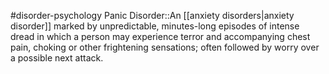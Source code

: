 #disorder-psychology 
Panic Disorder::An [[anxiety disorders|anxiety disorder]] marked by unpredictable, minutes-long episodes of intense dread in which a person may experience terror and accompanying chest pain, choking or other frightening sensations; often followed by worry over a possible next attack. 